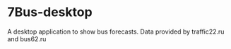 # 7Bus-desktop
A desktop application to show bus forecasts. Data provided by traffic22.ru and bus62.ru
